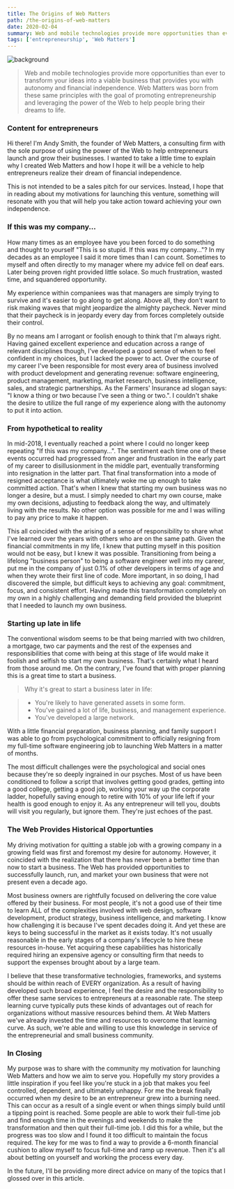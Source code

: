 ```yaml
---
title: The Origins of Web Matters
path: /the-origins-of-web-matters
date: 2020-02-04
summary: Web and mobile technologies provide more opportunities than ever to transform your ideas into a viable business that provides you with autonomy and financial independence. Web Matters was born from these same principles with the goal of promoting entrepreneurship and leveraging the power of the Web to help people bring their dreams to life.
tags: ['entrepreneurship', 'Web Matters']
---
```


![background](./images/blog_bg_2.jpg)

> Web and mobile technologies provide more opportunities than ever to transform your ideas into a viable business that provides you with autonomy and financial independence. Web Matters was born from these same principles with the goal of promoting entrepreneurship and leveraging the power of the Web to help people bring their dreams to life.

### Content for entrepreneurs

Hi there! I'm Andy Smith, the founder of Web Matters, a consulting firm with the sole purpose of using the power of the Web to help entrepreneurs launch and grow their businesses. I wanted to take a little time to explain why I created Web Matters and how I hope it will be a vehicle to help entrepreneurs realize their dream of financial independence.

This is not intended to be a sales pitch for our services. Instead, I hope that in reading about my motivations for launching this venture, something will resonate with you that will help you take action toward achieving your own independence.

### If this was my company...

How many times as an employee have you been forced to do something and thought to yourself "This is so stupid. If this was my company…"? In my decades as an employee I said it more times than I can count. Sometimes to myself and often directly to my manager where my advice fell on deaf ears. Later being proven right provided little solace. So much frustration, wasted time, and squandered opportunity.

My experience within companiees was that managers are simply trying to survive and it's easier to go along to get along. Above all, they don't want to risk making waves that might jeopardize the almighty paycheck. Never mind that their paycheck is in jeopardy every day from forces completely outside their control.

By no means am I arrogant or foolish enough to think that I'm always right. Having gained excellent experience and education across a range of relevant disciplines though, I've developed a good sense of when to feel confident in my choices, but I lacked the power to act. Over the course of my career I've been responsible for most every area of business involved with product development and generating revenue: software engineering, product management, marketing, market research, business intelligence, sales, and strategic partnerships. As the Farmers' Insurance ad slogan says: "I know a thing or two because I've seen a thing or two.". I couldn't shake the desire to utilize the full range of my experience along with the autonomy to put it into action.

### From hypothetical to reality

In mid-2018, I eventually reached a point where I could no longer keep repeating "If this was my company…". The sentiment each time one of these events occurred had progressed from anger and frustration in the early part of my career to disillusionment in the middle part, eventually transforming into resignation in the latter part. That final transformation into a mode of resigned acceptance is what ultimately woke me up enough to take committed action. That's when I knew that starting my own business was no longer a desire, but a must. I simply needed to chart my own course, make my own decisions, adjusting to feedback along the way, and ultimately living with the results. No other option was possible for me and I was willing to pay any price to make it happen.

This all coincided with the arising of a sense of responsibility to share what I've learned over the years with others who are on the same path. Given the financial commitments in my life, I knew that putting myself in this position would not be easy, but I knew it was possible. Transitioning from being a lifelong "business person" to being a software engineer well into my career, put me in the company of just 0.1% of other developers in terms of age and when they wrote their first line of code. More important, in so doing, I had discovered the simple, but difficult keys to achieving any goal: commitment, focus, and consistent effort. Having made this transformation completely on my own in a highly challenging and demanding field provided the blueprint that I needed to launch my own business.

### Starting up late in life

The conventional wisdom seems to be that being married with two children, a mortgage, two car payments and the rest of the expenses and responsibilities that come with being at this stage of life would make it foolish and selfish to start my own business. That's certainly what I heard from those around me. On the contrary, I've found that with proper planning this is a great time to start a business.

> Why it's great to start a business later in life:

> - You're likely to have generated assets in some form.
> - You've gained a lot of life, business, and management experience.
> - You've developed a large network.

With a little financial preparation, business planning, and family support I was able to go from psychological commitment to officially resigning from my full-time software engineering job to launching Web Matters in a matter of months.

The most difficult challenges were the psychological and social ones because they're so deeply ingrained in our psyches. Most of us have been conditioned to follow a script that involves getting good grades, getting into a good college, getting a good job, working your way up the corporate ladder, hopefully saving enough to retire with 10% of your life left if your health is good enough to enjoy it. As any entrepreneur will tell you, doubts will visit you regularly, but ignore them. They're just echoes of the past.

### The Web Provides Historical Opportunties

My driving motivation for quitting a stable job with a growing company in a growing field was first and foremost my desire for autonomy. However, it coincided with the realization that there has never been a better time than now to start a business. The Web has provided opportunities to successfully launch, run, and market your own business that were not present even a decade ago.

Most business owners are rightfully focused on delivering the core value offered by their business. For most people, it's not a good use of their time to learn ALL of the complexities involved with web design, software development, product strategy, business intelligence, and marketing. I know how challenging it is because I've spent decades doing it. And yet these are keys to being successful in the market as it exists today. It's not usually reasonable in the early stages of a company's lifecycle to hire these resources in-house. Yet acquiring these capabilities has historically required hiring an expensive agency or consulting firm that needs to support the expenses brought about by a large team.

I believe that these transformative technologies, frameworks, and systems should be within reach of EVERY organization. As a result of having developed such broad experience, I feel the desire and the responsibility to offer these same services to entrepreneurs at a reasonable rate. The steep learning curve typically puts these kinds of advantages out of reach for organizations without massive resources behind them. At Web Matters we've already invested the time and resources to overcome that learning curve. As such, we're able and willing to use this knowledge in service of the entrepreneurial and small business community.

### In Closing

My purpose was to share with the community my motivation for launching Web Matters and how we aim to serve you. Hopefully my story provides a little inspiration if you feel like you're stuck in a job that makes you feel controlled, dependent, and ultimately unhappy. For me the break finally occurred when my desire to be an entrepreneur grew into a burning need. This can occur as a result of a single event or when things simply build until a tipping point is reached. Some people are able to work their full-time job and find enough time in the evenings and weekends to make the transformation and then quit their full-time job. I did this for a while, but the progress was too slow and I found it too difficult to maintain the focus required. The key for me was to find a way to provide a 6-month financial cushion to allow myself to focus full-time and ramp up revenue. Then it's all about betting on yourself and working the process every day.

In the future, I'll be providing more direct advice on many of the topics that I glossed over in this article.
